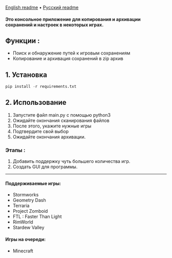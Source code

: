 [English readme](https://github.com/orriginalo/SaveFinder-Archiver/blob/main/README.md) • [Русский readme](https://github.com/orriginalo/SaveFinder-Archiver/blob/main/README.ru.md)
#### Это консольное приложение для копирования и архивации сохранений и настроек в некоторых играх.

## Функции : 
- Поиск и обнаружение путей к игровым сохранениям 
- Копирование и архивация сохранений в zip архив

## 1. Установка
```python
pip install -r requirements.txt
```
## 2. Использование
1) Запустите файл main.py с помощью python3
2) Ожидайте окончания сканирования файлов
3) После этого, укажите нужные игры 
4) Подтвердите свой выбор
5) Ожидайте окончания архивации.

### Этапы :
1) Добавить поддержку чуть большего количества игр.
2) Создать GUI для программы.
---
#### Поддерживаемые игры:
- Stormworks
- Geometry Dash
- Terraria
- Project Zomboid
- FTL : Faster Than Light
- RimWorld
- Stardew Valley

#### Игры на очереди:
- Minecraft